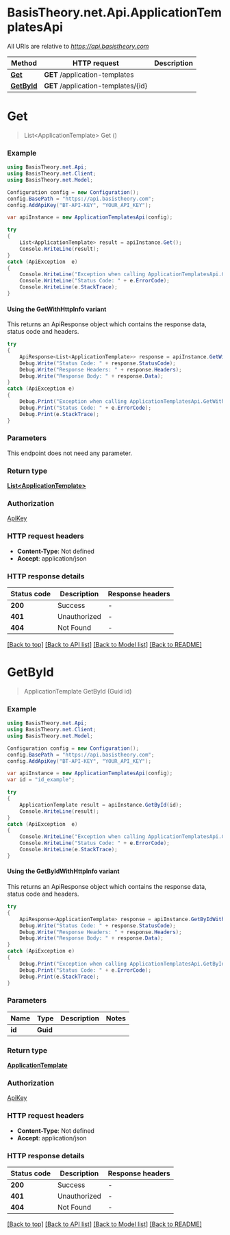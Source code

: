 # BasisTheory.net.Api.ApplicationTemplatesApi

All URIs are relative to *https://api.basistheory.com*

| Method | HTTP request | Description |
|--------|--------------|-------------|
| [**Get**](ApplicationTemplatesApi.md#get) | **GET** /application-templates |  |
| [**GetById**](ApplicationTemplatesApi.md#getbyid) | **GET** /application-templates/{id} |  |

<a name="get"></a>
# **Get**
> List&lt;ApplicationTemplate&gt; Get ()



### Example
```csharp
using BasisTheory.net.Api;
using BasisTheory.net.Client;
using BasisTheory.net.Model;

Configuration config = new Configuration();
config.BasePath = "https://api.basistheory.com";
config.AddApiKey("BT-API-KEY", "YOUR_API_KEY");

var apiInstance = new ApplicationTemplatesApi(config);

try
{
    List<ApplicationTemplate> result = apiInstance.Get();
    Console.WriteLine(result);
}
catch (ApiException  e)
{
    Console.WriteLine("Exception when calling ApplicationTemplatesApi.Get: " + e.Message);
    Console.WriteLine("Status Code: " + e.ErrorCode);
    Console.WriteLine(e.StackTrace);
}
```

#### Using the GetWithHttpInfo variant
This returns an ApiResponse object which contains the response data, status code and headers.

```csharp
try
{
    ApiResponse<List<ApplicationTemplate>> response = apiInstance.GetWithHttpInfo();
    Debug.Write("Status Code: " + response.StatusCode);
    Debug.Write("Response Headers: " + response.Headers);
    Debug.Write("Response Body: " + response.Data);
}
catch (ApiException e)
{
    Debug.Print("Exception when calling ApplicationTemplatesApi.GetWithHttpInfo: " + e.Message);
    Debug.Print("Status Code: " + e.ErrorCode);
    Debug.Print(e.StackTrace);
}
```

### Parameters
This endpoint does not need any parameter.
### Return type

[**List&lt;ApplicationTemplate&gt;**](ApplicationTemplate.md)

### Authorization

[ApiKey](../README.md#ApiKey)

### HTTP request headers

 - **Content-Type**: Not defined
 - **Accept**: application/json


### HTTP response details
| Status code | Description | Response headers |
|-------------|-------------|------------------|
| **200** | Success |  -  |
| **401** | Unauthorized |  -  |
| **404** | Not Found |  -  |

[[Back to top]](#) [[Back to API list]](../README.md#documentation-for-api-endpoints) [[Back to Model list]](../README.md#documentation-for-models) [[Back to README]](../README.md)

<a name="getbyid"></a>
# **GetById**
> ApplicationTemplate GetById (Guid id)



### Example
```csharp
using BasisTheory.net.Api;
using BasisTheory.net.Client;
using BasisTheory.net.Model;

Configuration config = new Configuration();
config.BasePath = "https://api.basistheory.com";
config.AddApiKey("BT-API-KEY", "YOUR_API_KEY");

var apiInstance = new ApplicationTemplatesApi(config);
var id = "id_example";

try
{
    ApplicationTemplate result = apiInstance.GetById(id);
    Console.WriteLine(result);
}
catch (ApiException  e)
{
    Console.WriteLine("Exception when calling ApplicationTemplatesApi.GetById: " + e.Message);
    Console.WriteLine("Status Code: " + e.ErrorCode);
    Console.WriteLine(e.StackTrace);
}
```

#### Using the GetByIdWithHttpInfo variant
This returns an ApiResponse object which contains the response data, status code and headers.

```csharp
try
{
    ApiResponse<ApplicationTemplate> response = apiInstance.GetByIdWithHttpInfo(id);
    Debug.Write("Status Code: " + response.StatusCode);
    Debug.Write("Response Headers: " + response.Headers);
    Debug.Write("Response Body: " + response.Data);
}
catch (ApiException e)
{
    Debug.Print("Exception when calling ApplicationTemplatesApi.GetByIdWithHttpInfo: " + e.Message);
    Debug.Print("Status Code: " + e.ErrorCode);
    Debug.Print(e.StackTrace);
}
```

### Parameters

| Name | Type | Description | Notes |
|------|------|-------------|-------|
| **id** | **Guid** |  |  |

### Return type

[**ApplicationTemplate**](ApplicationTemplate.md)

### Authorization

[ApiKey](../README.md#ApiKey)

### HTTP request headers

 - **Content-Type**: Not defined
 - **Accept**: application/json


### HTTP response details
| Status code | Description | Response headers |
|-------------|-------------|------------------|
| **200** | Success |  -  |
| **401** | Unauthorized |  -  |
| **404** | Not Found |  -  |

[[Back to top]](#) [[Back to API list]](../README.md#documentation-for-api-endpoints) [[Back to Model list]](../README.md#documentation-for-models) [[Back to README]](../README.md)

